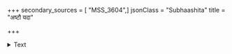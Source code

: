 +++
secondary_sources = [ "MSS_3604",]
jsonClass = "Subhaashita"
title = "अष्टौ यदा"

+++

<details><summary>Text</summary>

अष्टौ यदा तु दृश्यन्ते समन्ताद् देवयोनयः।  
उपसर्गं तमित्याहुर् दैवमुन्मत्तवद् बुधाः॥
</details>
